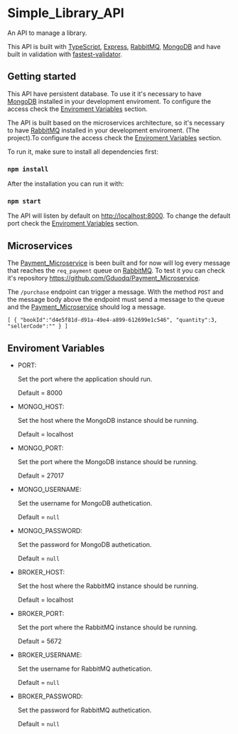 # Simple_Library_API

An API to manage a library.

This API is built with [TypeScript](https://www.typescriptlang.org), [Express](https://expressjs.com), [RabbitMQ](https://www.rabbitmq.com), [MongoDB](www.mongodb.com/) and have built in validation with [fastest-validator](https://www.npmjs.com/package/fastest-validator).

## Getting started

This API have persistent database. To use it it's necessary to have [MongoDB](www.mongodb.com/) installed in your development enviroment. To configure the access check the [Enviroment Variables](#EnviromentVariables) section.

The API is built based on the microservices architecture, so it's necessary to have [RabbitMQ](https://www.rabbitmq.com) installed in your development enviroment. (The project).To configure the access check the [Enviroment Variables](#EnviromentVariables) section.

To run it, make sure to install all dependencies first:

### `npm install`

After the installation you can run it with:

### `npm start`

The API will listen by default on [http://localhost:8000](http://localhost:8000). To change the default port check the [Enviroment Variables](#EnviromentVariables) section.

## Microservices

The [Payment_Microservice](https://github.com/Gduodq/Payment_Microservice) is been built and for now will log every message that reaches the `req_payment` queue on [RabbitMQ](https://www.rabbitmq.com). To test it you can check it's repository https://github.com/Gduodq/Payment_Microservice.

The `/purchase` endpoint can trigger a message. With the method `POST` and the message body above the endpoint must send a message to the queue and the [Payment_Microservice](https://github.com/Gduodq/Payment_Microservice) should log a message.

`[
	{
	"bookId":"d4e5f81d-d91a-49e4-a899-612699e1c546",
	"quantity":3,
	"sellerCode":""
	}
]`

## <a name="EnviromentVariables"></a>Enviroment Variables

- PORT:

  Set the port where the application should run.

  Default = 8000

- MONGO_HOST:

  Set the host where the MongoDB instance should be running.

  Default = localhost

- MONGO_PORT:

  Set the port where the MongoDB instance should be running.

  Default = 27017

- MONGO_USERNAME:

  Set the username for MongoDB authetication.

  Default = `null`

- MONGO_PASSWORD:

  Set the password for MongoDB authetication.

  Default = `null`

- BROKER_HOST:

  Set the host where the RabbitMQ instance should be running.

  Default = localhost

- BROKER_PORT:

  Set the port where the RabbitMQ instance should be running.

  Default = 5672

- BROKER_USERNAME:

  Set the username for RabbitMQ authetication.

  Default = `null`

- BROKER_PASSWORD:

  Set the password for RabbitMQ authetication.

  Default = `null`
